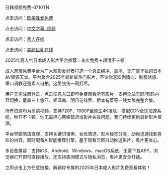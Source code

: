 日韩视频免费-0710TN

点击访问：<a href="https://bered.pages.dev/">欧美性爱免费</a>

点击访问：<a href="https://https://vassv.pages.dev/">中文字幕..视频</a>

点击访问：<a href="https://rtj-3zo.pages.dev/">素人在线</a>

点击访问：<a href="https://vassv.pages.dev/">美颜巨乳在线</a>

2025年高人气日本成人影片平台推荐：永久免费＋超清不卡顿

成人羞羞免费平台为广大观影爱好者打造一个真正纯净、高清、无广告干扰的日本AV资源天堂。平台聚合2025年最新最热门影片，不论你喜欢剧情向、制服诱惑、重口调教还是素人自拍，这里统统一网打尽。

用户无需注册登录，点击任意入口即可免费观看所有影片，支持全站无码/有码内容切换，覆盖三上悠亚、相泽南、明日花绮罗、桥本有菜等一线女优完整合集。

所有资源均为高清视频，支持720P、1080P至原生4K播放，搭配CDN全球加速系统，秒开不卡顿。你无需担心网络延迟或影片失效问题，我们持续更新最新影片资源。

平台界面简洁直观，支持关键词搜索、女优筛选、影片标签分类，助你迅速找到喜欢的内容。同时配备AI智能推荐引擎，基于观看习惯自动推送影片，看片更省心。

多设备兼容：支持iOS、Android、Windows、macOS系统，无需下载APP，浏览器打开即可直接播放。还支持夜间模式与隐私浏览，看片更安全舒适。

立即点击上方任意链接，解锁你专属的2025年日本成人影片免费观看体验！

<span style="display:none;">[Canonical link]  (  ）</span>
